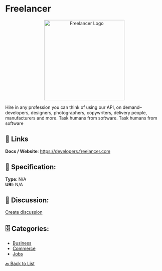 # Freelancer
<p align="center">
    <img width="256" src="https://raw.githubusercontent.com/apis-list/apis-list/main/apis/freelancer/logo_256x256.png" alt="Freelancer Logo"/>
</p>

Hire in any profession you can think of using our API, on demand–developers, designers, photographers, copywriters, delivery people, manufacturers and more.  Task humans from software. Task humans from software

##  🔗 Links
**Docs / Website**: https://developers.freelancer.com

## 🧬 Specification:
**Type**: N/A  
**URI**: N/A

## 💬 Discussion:
[Create discussion](https://github.com/apis-list/apis-list/discussions/new)

## 🗄️ Categories:
- [Business](https://github.com/apis-list/apis-list#business)
- [Commerce](https://github.com/apis-list/apis-list#commerce)
- [Jobs](https://github.com/apis-list/apis-list#jobs)




[🔙 Back to List](https://github.com/apis-list/apis-list)
